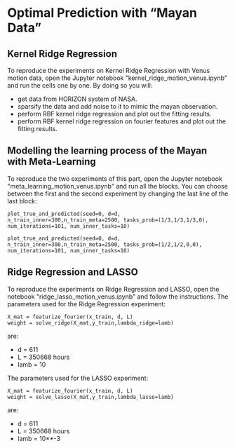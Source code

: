 # Optimal Prediction with “Mayan Data”

## Kernel Ridge Regression
To reproduce the experiments on Kernel Ridge Regression with Venus motion data, open the Jupyter notebook "kernel_ridge_motion_venus.ipynb" and run the cells one by one. By doing so you will:
- get data from HORIZON system of NASA.
- sparsify the data and add noise to it to mimic the mayan observation.
- perform RBF kernel ridge regression and plot out the fitting results.
- perform RBF kernel ridge regression on fourier features and plot out the fitting results.

## Modelling the learning process of the Mayan with Meta-Learning
To reproduce the two experiments of this part, open the Jupyter notebook "meta_learning_motion_venus.ipynb" and run all the blocks. You can choose between the first and the second experiment by changing the last line of the last block:
```
plot_true_and_predicted(seed=0, d=d, n_train_inner=300,n_train_meta=2500, tasks_prob=(1/3,1/3,1/3,0), num_iterations=101, num_inner_tasks=10)

```
```
plot_true_and_predicted(seed=0, d=d, n_train_inner=300,n_train_meta=2500, tasks_prob=(1/2,1/2,0,0), num_iterations=101, num_inner_tasks=10)

```
## Ridge Regression and LASSO

To reproduce the experiments on Ridge Regression and LASSO, open the notebook "ridge_lasso_motion_venus.ipynb" and follow the instructions. The parameters used for the Ridge Regression experiment:

```
X_mat = featurize_fourier(x_train, d, L)
weight = solve_ridge(X_mat,y_train,lambda_ridge=lamb)
```
are:

* d = 611
* L = 350668 hours
* lamb = 10

The parameters used for the LASSO experiment:

```
X_mat = featurize_fourier(x_train, d, L)
weight = solve_lasso(X_mat,y_train,lambda_lasso=lamb)
```
are:
* d = 611
* L = 350668 hours
* lamb = 10**-3
